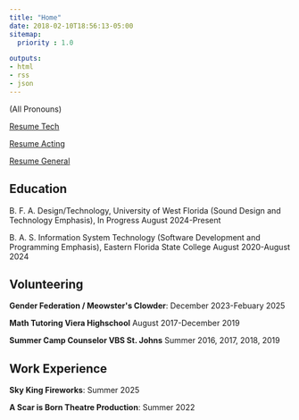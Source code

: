 ```yaml
---
title: "Home"
date: 2018-02-10T18:56:13-05:00
sitemap:
  priority : 1.0

outputs:
- html
- rss
- json
---
```

(All Pronouns)

[Resume Tech](/two_kearns_resume.pdf)

[Resume Acting](/two_acting_resume.pdf)

[Resume General](/two_general_resume.pdf)

## Education

B. F. A. Design/Technology, University of West Florida (Sound Design and Technology Emphasis), In Progress August 2024-Present

B. A. S. Information System Technology (Software Development and Programming Emphasis), Eastern Florida State College August 2020-August 2024

## Volunteering

**Gender Federation / Meowster's Clowder**: December 2023-Febuary 2025

**Math Tutoring Viera Highschool** August 2017-December 2019

**Summer Camp Counselor VBS St. Johns** Summer 2016, 2017, 2018, 2019

## Work Experience

**Sky King Fireworks**: Summer 2025

**A Scar is Born Theatre Production**: Summer 2022
